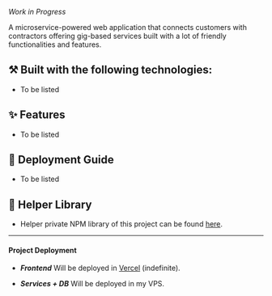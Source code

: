 _Work in Progress_

A microservice-powered web application that connects customers with contractors offering gig-based services built with a lot of friendly functionalities and features.



## ⚒️ Built with the following technologies:
- To be listed

## ✨ Features
- To be listed

## 🚀 Deployment Guide
- To be listed

## 🔧 Helper Library
- Helper private NPM library of this project can be found [here](https://github.com/jeffreybernadas/service-hub-helper).

<hr />

#### Project Deployment

- **_Frontend_**
Will be deployed in [Vercel](https://vercel.com/) (indefinite).

- **_Services + DB_**
Will be deployed in my VPS.